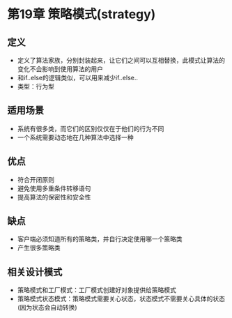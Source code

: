 # 第19章 策略模式(strategy)

## 定义
+ 定义了算法家族，分别封装起来，让它们之间可以互相替换，此模式让算法的变化不会影响到使用算法的用户
+ 和if..else的逻辑类似，可以用来减少if..else..
+ 类型：行为型

## 适用场景
+ 系统有很多类，而它们的区别仅仅在于他们的行为不同
+ 一个系统需要动态地在几种算法中选择一种

## 优点
+ 符合开闭原则
+ 避免使用多重条件转移语句
+ 提高算法的保密性和安全性

## 缺点
+ 客户端必须知道所有的策略类，并自行决定使用哪一个策略类
+ 产生很多策略类

## 相关设计模式
+ 策略模式和工厂模式：工厂模式创建好对象提供给策略模式
+ 策略模式状态模式：策略模式需要关心状态，状态模式不需要关心具体的状态(因为状态会自动转换)


